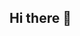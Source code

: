 ## Hi there 👋

<!--
**mr-sban/mr-sban** is a ✨ _special_ ✨ repository because its `README.md` (this file) appears on your GitHub profile.

Here are some ideas to get you started:

- 🔭 I’m currently working on ...
- 🌱 I’m currently learning ...
- 👯 I’m looking to collaborate on ...
- 🤔 I’m looking for help with ...
- 💬 Ask me about ...
- 📫 How to reach me: ...
- 😄 Pronouns: ...
- ⚡ Fun fact: ...

![mr-sban's GitHub stats](https://github-readme-stats.vercel.app/api?username=mr-sban&show_icons=true&theme=transparent&hide=stars,issues,contribs,&show=reviews,prs_merged)
-->
